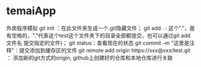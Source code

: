 # temaiApp
外卖程序模拟
git init ：在此文件夹生成一个.git隐藏文件；
git add . : 这个"."，是有空格的，"."代表这个test这个文件夹下的目录全部都提交，也可以通过git add 文件名 提交指定的文件)；
git status：查看现在的状态
git commit -m "这里是注释"：提交添加到缓存区的文件
git remote add origin https://xxx@xxx/test.git ： 添加新的git方式的origin, github上创建好的仓库和本地仓库进行关联
